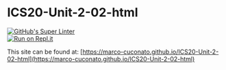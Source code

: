 # ICS20-Unit-2-02-html

[![GitHub's Super Linter](https://github.com/marco-cuconato/ICS20-Unit-2-02-html/workflows/GitHub's%20Super%20Linter/badge.svg)](https://github.com/marco-cuconato/ICS20-Unit-2-02-html/actions)                                                                                                                                                                                
[![Run on Repl.it](https://repl.it/badge/github/marco-cuconato/ICS20-Unit-2-02-html)](https://repl.it/github/marco-cuconato/ICS20-Unit-2-02-html)

This site can be found at: [https://marco-cuconato.github.io/ICS20-Unit-2-02-html](https://marco-cuconato.github.io/ICS20-Unit-2-02-html)
